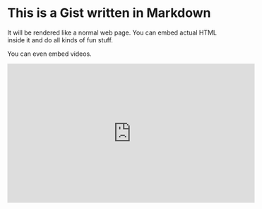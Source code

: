# This is a Gist written in Markdown

It will be rendered like a normal web page. You can embed actual HTML inside it
and do all kinds of fun stuff.

You can even embed videos.

<iframe width="560" height="315" src="https://www.youtube.com/embed/WKHntrygPmU" frameborder="0" allowfullscreen></iframe>
